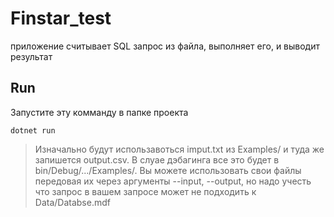 # Finstar_test
приложение считывает SQL запрос из файла, выполняет его, и выводит результат

## Run
Запустите эту комманду в папке проекта
```
dotnet run
```
> Изначально будут использавоться imput.txt из Examples/ и туда же запишется output.csv. В слуае дэбагинга все это будет в bin/Debug/.../Examples/.
> Вы можете использовать свои файлы передовая их через аргументы --input, --output, но надо учесть что запрос в вашем запросе может не подходить к Data/Databse.mdf
